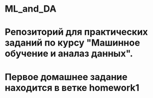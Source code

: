 # ML_and_DA
# Репозиторий для практических заданий по курсу "Машинное обучение и аналаз данных".
# Первое домашнее задание находится в ветке homework1
